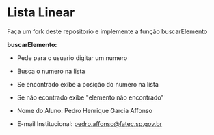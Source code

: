 # Lista Linear

Faça um fork deste repositorio e implemente a função buscarElemento

**buscarElemento:**
* Pede para o usuario digitar um numero
* Busca o numero na lista
* Se encontrado exibe a posição do numero na lista
* Se não econtrado exibe "elemento não encontrado" 

* Nome do Aluno: Pedro Henrique Garcia Affonso
* E-mail Institucional: pedro.affonso@fatec.sp.gov.br
